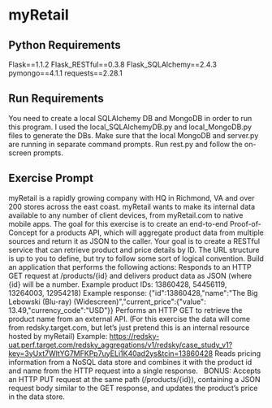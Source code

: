 # myRetail

## Python Requirements
Flask==1.1.2
Flask_RESTful==0.3.8
Flask_SQLAlchemy==2.4.3
pymongo==4.1.1
requests==2.28.1

## Run Requirements
You need to create a local SQLAlchemy DB and MongoDB in order to run this program.
I used the local_SQLAlchemyDB.py and local_MongoDB.py files to generate the DBs.
Make sure that the local MongoDB and server.py are running in separate command prompts.
Run rest.py and follow the on-screen prompts.

## Exercise Prompt
myRetail is a rapidly growing company with HQ in Richmond, VA and over 200 stores across the east coast. myRetail wants to make its internal data available to any number of client devices, from myRetail.com to native mobile apps. 
The goal for this exercise is to create an end-to-end Proof-of-Concept for a products API, which will aggregate product data from multiple sources and return it as JSON to the caller. 
Your goal is to create a RESTful service that can retrieve product and price details by ID. The URL structure is up to you to define, but try to follow some sort of logical convention.
Build an application that performs the following actions: 
Responds to an HTTP GET request at /products/{id} and delivers product data as JSON (where {id} will be a number. 
Example product IDs: 13860428, 54456119, 13264003, 12954218) 
Example response: {"id":13860428,"name":"The Big Lebowski (Blu-ray) (Widescreen)","current_price":{"value": 13.49,"currency_code":"USD"}}
Performs an HTTP GET to retrieve the product name from an external API. (For this exercise the data will come from redsky.target.com, but let’s just pretend this is an internal resource hosted by myRetail) 
Example: 
https://redsky-uat.perf.target.com/redsky_aggregations/v1/redsky/case_study_v1?key=3yUxt7WltYG7MFKPp7uyELi1K40ad2ys&tcin=13860428
Reads pricing information from a NoSQL data store and combines it with the product id and name from the HTTP request into a single response.  
BONUS: Accepts an HTTP PUT request at the same path (/products/{id}), containing a JSON request body similar to the GET response, and updates the product’s price in the data store. 
